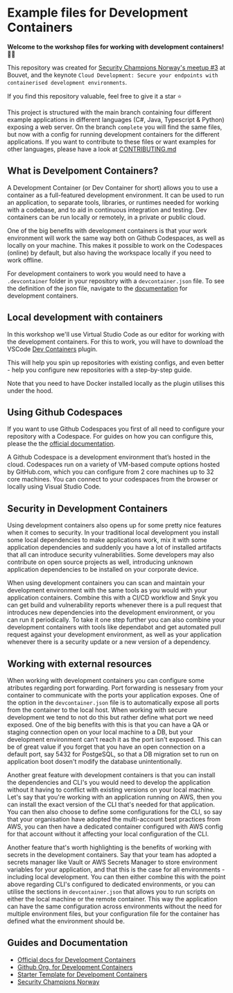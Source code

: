 # Example files for Development Containers
**Welcome to the workshop files for working with development containers!👋🏻**

This repository was created for [Security Champions Norway's meetup #3](https://sikkerhet.bouvet.no/security_champion/meetup_scnorge_3/) at Bouvet, and the keynote `Cloud Development: Secure your endpoints with containerised development environments`.

If you find this repository valuable, feel free to give it a star ⭐️

This project is structured with the main branch containing four different example applications in different languages (C#, Java, Typescript & Python) exposing a web server. On the branch `complete` you will find the same files, but now with a config for running development containers for the different applications. If you want to contribute to these files or want examples for other languages, please have a look at [CONTRIBUTING.md](CONTRIBUTING.md)

## What is Develpoment Containers?
A Development Container (or Dev Container for short) allows you to use a container as a full-featured development environment. It can be used to run an application, to separate tools, libraries, or runtimes needed for working with a codebase, and to aid in continuous integration and testing. Dev containers can be run locally or remotely, in a private or public cloud.

One of the big benefits with development containers is that your work environment will work the same way both on Github Codespaces, as well as locally on your machine. This makes it possible to work on the Codespaces (online) by default, but also having the workspace locally if you need to work offline. 

For development containers to work you would need to have a `.devcontainer` folder in your repository with a `devcontainer.json` file. To see the definition of the json file, navigate to the [documentation](https://github.com/microsoft/vscode-dev-containers/tree/main/containers) for development containers. 

## Local development with containers
In this workshop we'll use Virtual Studio Code as our editor for working with the development containers. For this to work, you will have to download the VSCode [Dev Containers](https://marketplace.visualstudio.com/items?itemName=ms-vscode-remote.remote-containers) plugin. 

This will help you spin up repositories with existing configs, and even better - help you configure new repositories with a step-by-step guide. 

Note that you need to have Docker installed locally as the plugin utilises this under the hood.

## Using Github Codespaces
If you want to use Github Codespaces you first of all need to configure your repository with a Codespace. For guides on how you can configure this, please the the [official documentation](https://docs.github.com/en/codespaces/developing-in-codespaces/creating-a-codespace-for-a-repository).

A Github Codespace is a development environment that’s hosted in the cloud. Codespaces run on a variety of VM-based compute options hosted by GitHub.com, which you can configure from 2 core machines up to 32 core machines. You can connect to your codespaces from the browser or locally using Visual Studio Code.

## Security in Development Containers
Using development containers also opens up for some pretty nice features when it comes to security. In your traditional local development you install some local dependencies to make applications work, mix it with some application dependencies and suddenly you have a lot of installed artifacts that all can introduce security vulnerabilities. Some developers may also contribute on open source projects as well, introducing unknown application dependencies to be installed on your corporate device. 

When using development containers you can scan and maintain your development environment with the same tools as you would with your application containers. Combine this with a CI/CD workflow and Snyk you can get build and vulnerability reports whenever there is a pull request that introduces new dependencies into the development environment, or you can run it periodically. To take it one step further you can also combine your development containers with tools like dependabot and get automated pull request against your development environment, as well as your application whenever there is a security update or a new version of a dependency.   

## Working with external resources
When working with development containers you can configure some atributes regarding port forwarding. Port forwarding is nessesary from your container to communicate with the ports your application exposes. One of the option in the `devcontainer.json` file is to automatically expose all ports from the container to the local host. When working with secure development we tend to not do this but rather define what port we need exposed. One of the big benefits with this is that you can have a QA or staging connection open on your local machine to a DB, but your development environment can't reach it as the port isn't exposed. This can be of great value if you forget that you have an open connection on a default port, say 5432 for PostgeSQL, so that a DB migration set to run on application boot dosen't modify the database unintentionally. 

Another great feature with development containers is that you can install the dependencies and CLI's you would need to develop the application without it having to conflict with existing versions on your local machine. Let's say that you're working with an application running on AWS, then you can install the exact version of the CLI that's needed for that application. You can then also choose to define some configurations for the CLI, so say that your organisation have adopted the multi-account best practices from AWS, you can then have a dedicated container configured with AWS config for that account without it affecting your local configuration of the CLI.  

Another feature that's worth highlighting is the benefits of working with secrets in the development containers. Say that your team has adopted a secrets manager like Vault or AWS Secrets Manager to store environment variables for your application, and that this is the case for all environments - including local development. You can then either combine this with the point above regarding CLI's configured to dedicated environments, or you can utilise the sections in `devcontainer.json` that allows you to run scripts on either the local machine or the remote container. This way the application can have the same configuration across environments without the need for multiple environment files, but your configuration file for the container has defined what the environment should be. 


## Guides and Documentation
- [Official docs for Development Containers](https://containers.dev/)
- [Github Org. for Development Containers](https://github.com/devcontainers)
- [Starter Template for Develpoment Containers](https://github.com/devcontainers/template-starter)
- [Security Champions Norway](https://securitychampions.no/)
